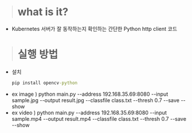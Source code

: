> # **what is it?**
  * Kubernetes 서버가 잘 동작하는지 확인하는
    간단한 Python http client 코드

> # **실행 방법**
  * 설치
    ```cmd
    pip install opencv-python
    ```
  * ex image ) python main.py --address 192.168.35.69:8080 --input sample.jpg --output result.jpg --classfile class.txt --thresh 0.7 --save --show 
  * ex video ) python main.py --address 192.168.35.69:8080 --input sample.mp4 --output result.mp4 --classfile class.txt --thresh 0.7 --save --show 

